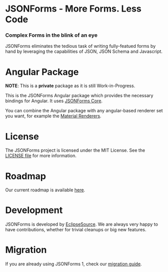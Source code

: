 # JSONForms - More Forms. Less Code
### Complex Forms in the blink of an eye

JSONForms eliminates the tedious task of writing fully-featued forms by hand by leveraging the capabilities of JSON, JSON Schema and Javascript.

# Angular Package
**NOTE**: This is a **private** package as it is still Work-in-Progress.

This is the JSONForms Angular package which provides the necessary bindings for Angular. It uses [JSONForms Core](https://www.npmjs.com/package/@jsonforms/core).

You can combine the Angular package with any angular-based renderer set you want, for example the [Material Renderers](https://github.com/eclipsesource/jsonforms/blob/master/packages/angular-material).


# License
The JSONForms project is licensed under the MIT License. See the [LICENSE file](https://github.com/eclipsesource/jsonforms/blob/master/LICENSE) for more information.

# Roadmap
Our current roadmap is available [here](https://github.com/eclipsesource/jsonforms/blob/master/ROADMAP.md).

# Development
JSONForms is developed by [EclipseSource](https://eclipsesource.com).
We are always very happy to have contributions, whether for trivial cleanups or big new features.

# Migration
If you are already using JSONForms 1, check our [migration guide](https://github.com/eclipsesource/jsonforms/blob/master/MIGRATION.md).
